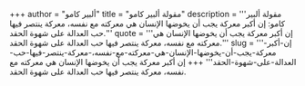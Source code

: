 +++
author = "ألبير كامو"
title = "مقولة ألبير كامو"
description = '''مقولة ألبير كامو: إن أكبر معركة يجب أن يخوضها الإنسان هي معركته مع نفسه، معركة ينتصر فيها حب العدالة على شهوة الحقد.'''
quote = '''إن أكبر معركة يجب أن يخوضها الإنسان هي معركته مع نفسه، معركة ينتصر فيها حب العدالة على شهوة الحقد.'''
slug = '''إن-أكبر-معركة-يجب-أن-يخوضها-الإنسان-هي-معركته-مع-نفسه،-معركة-ينتصر-فيها-حب-العدالة-على-شهوة-الحقد'''
+++
إن أكبر معركة يجب أن يخوضها الإنسان هي معركته مع نفسه، معركة ينتصر فيها حب العدالة على شهوة الحقد.

